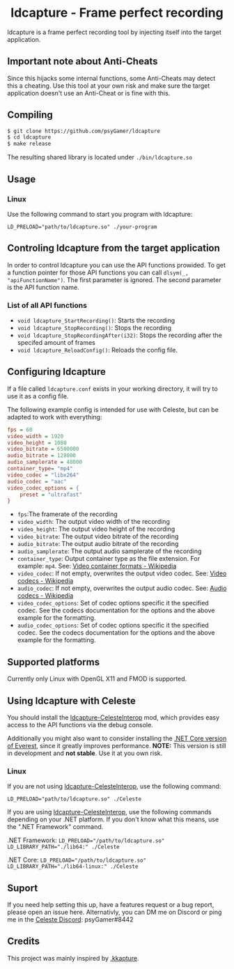 <h1 align="center">ldcapture - Frame perfect recording</h1>

ldcapture is a frame perfect recording tool by injecting itself into the target application.

## Important note about Anti-Cheats

Since this hijacks some internal functions, some Anti-Cheats may detect this a cheating. Use this tool at your own risk and make sure the target application doesn't use an Anti-Cheat or is fine with this.

## Compiling

```bash
$ git clone https://github.com/psyGamer/ldcapture
$ cd ldcapture
$ make release
```
The resulting shared library is located under `./bin/ldcapture.so`

## Usage

### Linux

Use the following command to start you program with ldcapture:

`LD_PRELOAD="path/to/ldcapture.so" ./your-program`

## Controling ldcapture from the target application

In order to control ldcapture you can use the API functions prowided.
To get a function pointer for those API functions you can call `dlsym(_, "apiFunctionName")`. The first parameter is ignored. The second parameter is the API function name.

### List of all API functions

- `void ldcapture_StartRecording()`: Starts the recording
- `void ldcapture_StopRecording()`: Stops the recording
- `void ldcapture_StopRecordingAfter(i32)`: Stops the recording after the specifed amount of frames
- `void ldcapture_ReloadConfig()`: Reloads the config file.

## Configuring ldcapture

If a file called `ldcapture.conf` exists in your working directory, it will try to use it as a config file.

The following example config is intended for use with Celeste, but can be adapted to work with everything:

```ini
fps = 60
video_width = 1920
video_height = 1080
video_bitrate = 6500000
audio_bitrate = 128000
audio_samplerate = 48000
container_type= "mp4"
video_codec = "libx264"
audio_codec = "aac"
video_codec_options = {
    preset = "ultrafast"
}
```

- `fps`:The framerate of the recording
- `video_width`: The output video width of the recording
- `video_height`: The output video height of the recording
- `video_bitrate`: The output video bitrate of the recording
- `audio_bitrate`: The output audio bitrate of the recording
- `audio_samplerate`: The output audio samplerate of the recording
- `container_type`: Output container type as the file extension. For example: `mp4`. See: [Video container formats - Wikipedia](https://en.wikipedia.org/wiki/Comparison_of_video_container_formats#General_information)
- `video_codec`: If not empty, overwrites the output video codec. See: [Video codecs - Wikipedia](https://en.wikipedia.org/wiki/Comparison_of_video_container_formats#Video_coding_formats_support)
- `audio_codec`: If not empty, overwrites the output audio codec. See: [Audio codecs - Wikipedia](https://en.wikipedia.org/wiki/Comparison_of_video_container_formats#Audio_coding_formats_support)
- `video_codec_options`: Set of codec options specific it the specified codec. See the codecs documentation for the options and the above example for the formatting.
- `audio_codec_options`: Set of codec options specific it the specified codec. See the codecs documentation for the options and the above example for the formatting.

## Supported platforms

Currently only Linux with OpenGL X11 and FMOD is supported.

## Using ldcapture with Celeste

You should install the [ldcapture-CelesteInterop](https://github.com/psyGamer/ldcapture-CelesteInterop) mod, which provides easy access to the API functions via the debug console.

Additionally you might also want to consider installing the [.NET Core version of Everest](https://github.com/Popax21/Everest), since it greatly improves performance. **NOTE:** This version is still in development and **not stable**. Use it at you own risk.

### Linux

If you are not using [ldcapture-CelesteInterop](https://github.com/psyGamer/ldcapture-CelesteInterop), use the following command:

`LD_PRELOAD="path/to/ldcapture.so" ./Celeste`

If you are using [ldcapture-CelesteInterop](https://github.com/psyGamer/ldcapture-CelesteInterop), use the following commands depending on your .NET platform. If you don't know what this means, use the ".NET Framework" command.

.NET Framework: `LD_PRELOAD="/path/to/ldcapture.so" LD_LIBRARY_PATH="./lib64:" ./Celeste`

.NET Core: `LD_PRELOAD="/path/to/ldcapture.so" LD_LIBRARY_PATH="./lib64-linux:" ./Celeste`

## Suport

If you need help setting this up, have a features request or a bug report, please open an issue here. Alternativly, you can DM me on Discord or ping me in the [Celeste Discord](https://discord.gg/celeste): psyGamer#8442

## Credits

This project was mainly inspired by [.kkapture](https://github.com/DemoJameson/kkapture).
